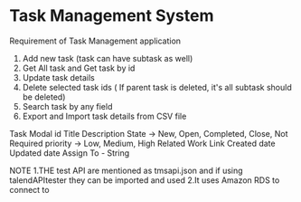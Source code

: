 # Task Management System

Requirement of Task Management application
1. Add new task (task can have subtask as well)
2. Get All task and Get task by id
3. Update task details
4. Delete selected task ids ( If parent task is deleted, it's all subtask should be deleted)
5. Search task by any field
6. Export and Import task details from CSV file

Task Modal
id
Title
Description
State -> New, Open, Completed, Close, Not Required
priority -> Low, Medium, High
Related Work Link
Created date
Updated date
Assign To - String 

NOTE
1.THE test API are mentioned as tmsapi.json and if using talendAPItester they can be imported and used
2.It uses Amazon RDS to connect to
 

